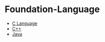 # Foundation-Language
* <a href="https://github.com/Dheeraj2002kumar/Foundation-Language/tree/main/C%20language">C Language</a>
* <a href="https://github.com/Dheeraj2002kumar/Foundation-Language/tree/main/C%2B%2B%20language">C++</a>
* <a href="https://github.com/Dheeraj2002kumar/Foundation-Language/tree/main/Java">Java</a>
